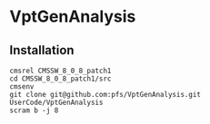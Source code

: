 # VptGenAnalysis

## Installation

```
cmsrel CMSSW_8_0_8_patch1
cd CMSSW_8_0_8_patch1/src
cmsenv
git clone git@github.com:pfs/VptGenAnalysis.git UserCode/VptGenAnalysis
scram b -j 8
```

